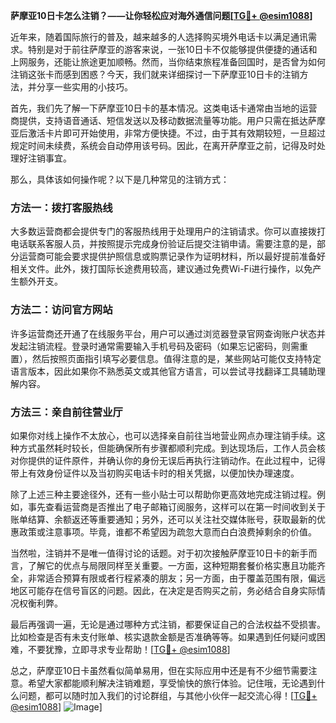 **萨摩亚10日卡怎么注销？——让你轻松应对海外通信问题[[TG💪+ @esim1088](https://t.me/s/esim1088)]**

近年来，随着国际旅行的普及，越来越多的人选择购买境外电话卡以满足通讯需求。特别是对于前往萨摩亚的游客来说，一张10日卡不仅能够提供便捷的通话和上网服务，还能让旅途更加顺畅。然而，当你结束旅程准备回国时，是否曾为如何注销这张卡而感到困惑？今天，我们就来详细探讨一下萨摩亚10日卡的注销方法，并分享一些实用的小技巧。

首先，我们先了解一下萨摩亚10日卡的基本情况。这类电话卡通常由当地的运营商提供，支持语音通话、短信发送以及移动数据流量等功能。用户只需在抵达萨摩亚后激活卡片即可开始使用，非常方便快捷。不过，由于其有效期较短，一旦超过规定时间未续费，系统会自动停用该号码。因此，在离开萨摩亚之前，记得及时处理好注销事宜。

那么，具体该如何操作呢？以下是几种常见的注销方式：

### 方法一：拨打客服热线
大多数运营商都会提供专门的客服热线用于处理用户的注销请求。你可以直接拨打电话联系客服人员，并按照提示完成身份验证后提交注销申请。需要注意的是，部分运营商可能会要求提供护照信息或购票记录作为证明材料，所以最好提前准备好相关文件。此外，拨打国际长途费用较高，建议通过免费Wi-Fi进行操作，以免产生额外开支。

### 方法二：访问官方网站
许多运营商还开通了在线服务平台，用户可以通过浏览器登录官网查询账户状态并发起注销流程。登录时通常需要输入手机号码及密码（如果忘记密码，则需重置），然后按照页面指引填写必要信息。值得注意的是，某些网站可能仅支持特定语言版本，因此如果你不熟悉英文或其他官方语言，可以尝试寻找翻译工具辅助理解内容。

### 方法三：亲自前往营业厅
如果你对线上操作不太放心，也可以选择亲自前往当地营业网点办理注销手续。这种方式虽然耗时较长，但能确保所有步骤都顺利完成。到达现场后，工作人员会核对你提供的证件原件，并确认你的身份无误后再执行注销动作。在此过程中，记得带上有效身份证件以及当初购买电话卡时的相关凭据，以便加快办理速度。

除了上述三种主要途径外，还有一些小贴士可以帮助你更高效地完成注销过程。例如，事先查看运营商是否推出了电子邮箱订阅服务，这样可以在第一时间收到关于账单结算、余额返还等重要通知；另外，还可以关注社交媒体账号，获取最新的优惠政策或注意事项。毕竟，谁都不希望因为疏忽大意而白白浪费掉剩余的价值。

当然啦，注销并不是唯一值得讨论的话题。对于初次接触萨摩亚10日卡的新手而言，了解它的优点与局限同样至关重要。一方面，这种短期套餐价格实惠且功能齐全，非常适合预算有限或者行程紧凑的朋友；另一方面，由于覆盖范围有限，偏远地区可能存在信号盲区的问题。因此，在决定是否购买之前，务必结合自身实际情况权衡利弊。

最后再强调一遍，无论是通过哪种方式注销，都要保证自己的合法权益不受损害。比如检查是否有未支付账单、核实退款金额是否准确等等。如果遇到任何疑问或困难，不要犹豫，立即寻求专业帮助！[[TG💪+ @esim1088](https://t.me/s/esim1088)]

总之，萨摩亚10日卡虽然看似简单易用，但在实际应用中还是有不少细节需要注意。希望大家都能顺利解决注销难题，享受愉快的旅行体验。记住哦，无论遇到什么问题，都可以随时加入我们的讨论群组，与其他小伙伴一起交流心得！[[TG💪+ @esim1088](https://t.me/s/esim1088)] ![Image](https://i.postimg.cc/4NQfJmqS/Snipaste-2025-05-13-00-14-12.png)]